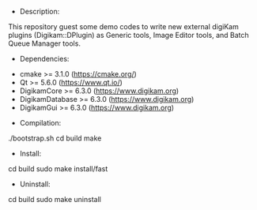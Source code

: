 * Description:

This repository guest some demo codes to write new external digiKam plugins (Digikam::DPlugin)
as Generic tools, Image Editor tools, and Batch Queue Manager tools.

* Dependencies:

- cmake           >= 3.1.0      (https://cmake.org/)
- Qt              >= 5.6.0      (https://www.qt.io/)
- DigikamCore     >= 6.3.0      (https://www.digikam.org)
- DigikamDatabase >= 6.3.0      (https://www.digikam.org)
- DigikamGui      >= 6.3.0      (https://www.digikam.org)

* Compilation:

./bootstrap.sh
cd build
make

* Install:

cd build
sudo make install/fast

* Uninstall:

cd build
sudo make uninstall
